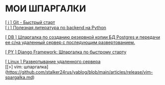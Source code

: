 # МОИ ШПАРГАЛКИ

[[ i ] Git - Быстрый старт](https://github.com/stalker24rus/yablog/blob/main/articles/release/i-git.md)  
[[ i ] Полезная литература по backend на Python](https://github.com/stalker24rus/yablog/blob/main/articles/release/i-py-poleznaya-literatura-backend.md)

[[ DB ] Шпаргалка по созданию резервной копии БД Postgres и передачи ее с/на удаленный сервер с последующим развертованием.](https://github.com/stalker24rus/yablog/blob/main/articles/release/pg-sozdanie-bekapa-i-perenos-postgres-shpargalka.md)  

[[ PY ] Django Framework: Шпаргалка по быстрому старту](https://github.com/stalker24rus/yablog/blob/main/articles/release/py-django-shpargalka-po-bystromu-startu.md) 

[[ Linux ] Развертывание удаленного сервера](https://github.com/stalker24rus/yablog/blob/main/articles/release/sozdanie-i-nastoservera.md)  
[[>] vim: шпаргалка] (https://github.com/stalker24rus/yablog/blob/main/articles/release/vim-spargalka.md)  
